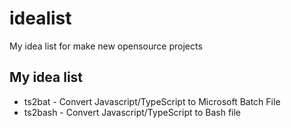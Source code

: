 # idealist
My idea list for make new opensource projects

## My idea list
- ts2bat - Convert Javascript/TypeScript to Microsoft Batch File
- ts2bash - Convert Javascript/TypeScript to Bash file
